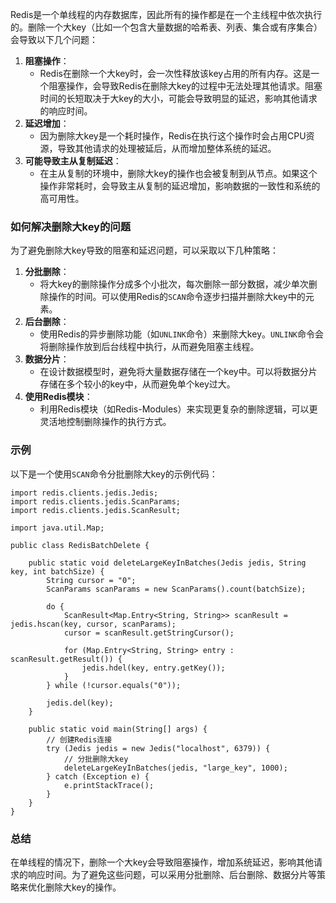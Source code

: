 Redis是一个单线程的内存数据库，因此所有的操作都是在一个主线程中依次执行的。删除一个大key（比如一个包含大量数据的哈希表、列表、集合或有序集合）会导致以下几个问题：

1. **阻塞操作**：
   - Redis在删除一个大key时，会一次性释放该key占用的所有内存。这是一个阻塞操作，会导致Redis在删除大key的过程中无法处理其他请求。阻塞时间的长短取决于大key的大小，可能会导致明显的延迟，影响其他请求的响应时间。
2. **延迟增加**：
   - 因为删除大key是一个耗时操作，Redis在执行这个操作时会占用CPU资源，导致其他请求的处理被延后，从而增加整体系统的延迟。
3. **可能导致主从复制延迟**：
   - 在主从复制的环境中，删除大key的操作也会被复制到从节点。如果这个操作非常耗时，会导致主从复制的延迟增加，影响数据的一致性和系统的高可用性。
### 如何解决删除大key的问题
为了避免删除大key导致的阻塞和延迟问题，可以采取以下几种策略：

1. **分批删除**：
   - 将大key的删除操作分成多个小批次，每次删除一部分数据，减少单次删除操作的时间。可以使用Redis的`SCAN`命令逐步扫描并删除大key中的元素。
2. **后台删除**：
   - 使用Redis的异步删除功能（如`UNLINK`命令）来删除大key。`UNLINK`命令会将删除操作放到后台线程中执行，从而避免阻塞主线程。
3. **数据分片**：
   - 在设计数据模型时，避免将大量数据存储在一个key中。可以将数据分片存储在多个较小的key中，从而避免单个key过大。
4. **使用Redis模块**：
   - 利用Redis模块（如Redis-Modules）来实现更复杂的删除逻辑，可以更灵活地控制删除操作的执行方式。
### 示例
以下是一个使用`SCAN`命令分批删除大key的示例代码：
```
import redis.clients.jedis.Jedis;
import redis.clients.jedis.ScanParams;
import redis.clients.jedis.ScanResult;

import java.util.Map;

public class RedisBatchDelete {

    public static void deleteLargeKeyInBatches(Jedis jedis, String key, int batchSize) {
        String cursor = "0";
        ScanParams scanParams = new ScanParams().count(batchSize);

        do {
            ScanResult<Map.Entry<String, String>> scanResult = jedis.hscan(key, cursor, scanParams);
            cursor = scanResult.getStringCursor();

            for (Map.Entry<String, String> entry : scanResult.getResult()) {
                jedis.hdel(key, entry.getKey());
            }
        } while (!cursor.equals("0"));

        jedis.del(key);
    }

    public static void main(String[] args) {
        // 创建Redis连接
        try (Jedis jedis = new Jedis("localhost", 6379)) {
            // 分批删除大key
            deleteLargeKeyInBatches(jedis, "large_key", 1000);
        } catch (Exception e) {
            e.printStackTrace();
        }
    }
}
```
### 总结
在单线程的情况下，删除一个大key会导致阻塞操作，增加系统延迟，影响其他请求的响应时间。为了避免这些问题，可以采用分批删除、后台删除、数据分片等策略来优化删除大key的操作。

